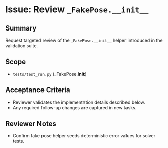 # Issue: Review `_FakePose.__init__`

## Summary
Request targeted review of the `_FakePose.__init__` helper introduced in the validation suite.

## Scope
- `tests/test_run.py` (_FakePose.__init__)

## Acceptance Criteria
- Reviewer validates the implementation details described below.
- Any required follow-up changes are captured in new tasks.

## Reviewer Notes
- Confirm fake pose helper seeds deterministic error values for solver tests.

